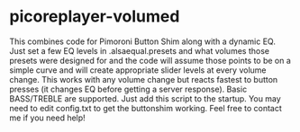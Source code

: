 # picoreplayer-volumed

This combines code for Pimoroni Button Shim along with a dynamic EQ.  Just set a few EQ levels in .alsaequal.presets and what volumes those presets were designed for and the code will assume those points to be on a simple curve and will create appropriate slider levels at every volume change.  This works with any volume change but reacts fastest to button presses (it changes EQ before getting a server response).  Basic BASS/TREBLE are supported.  Just add this script to the startup.  You may need to edit config.txt to get the buttonshim working.   Feel free to contact me if you need help!
